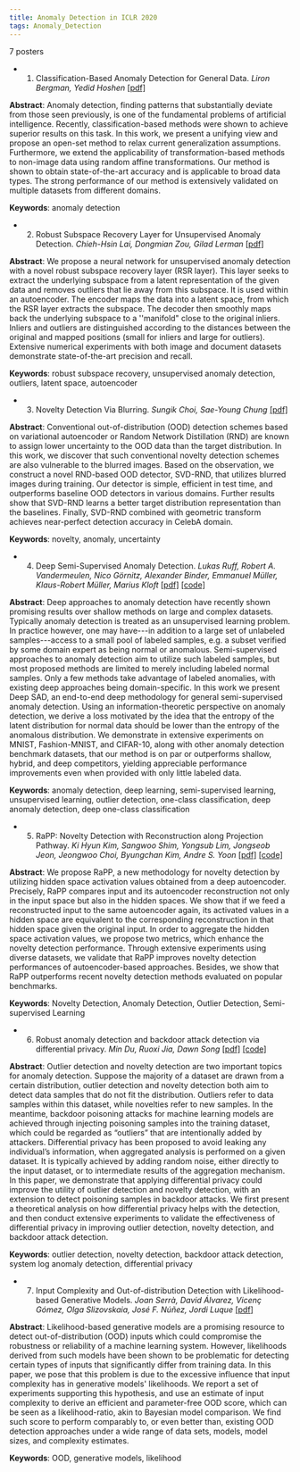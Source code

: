 ```yaml
---
title: Anomaly Detection in ICLR 2020
tags: Anomaly_Detection
---
```


7 posters



- 1. Classification-Based Anomaly Detection for General Data. *Liron Bergman, Yedid Hoshen* [[pdf]](https://openreview.net/pdf?id=H1lK_lBtvS)

**Abstract**: Anomaly detection, finding patterns that substantially deviate from those seen previously, is one of the fundamental problems of artificial intelligence. Recently, classification-based methods were shown to achieve superior results on this task. In this work, we present a unifying view and propose an open-set method to relax current generalization assumptions. Furthermore, we extend the applicability of transformation-based methods to non-image data using random affine transformations. Our method is shown to obtain state-of-the-art accuracy and is applicable to broad data types. The strong performance of our method is extensively validated on multiple datasets from different domains.

**Keywords**: anomaly detection



- 2. Robust Subspace Recovery Layer for Unsupervised Anomaly Detection. *Chieh-Hsin Lai, Dongmian Zou, Gilad Lerman* [[pdf]](https://openreview.net/pdf?id=rylb3eBtwr)

**Abstract**: We propose a neural network for unsupervised anomaly detection with a novel robust subspace recovery layer (RSR layer). This layer seeks to extract the underlying subspace from a latent representation of the given data and removes outliers that lie away from this subspace. It is used within an autoencoder. The encoder maps the data into a latent space, from which the RSR layer extracts the subspace. The decoder then smoothly maps back the underlying subspace to a ''manifold" close to the original inliers. Inliers and outliers are distinguished according to the distances between the original and mapped positions (small for inliers and large for outliers). Extensive numerical experiments with both image and document datasets demonstrate state-of-the-art precision and recall. 

**Keywords**: robust subspace recovery, unsupervised anomaly detection, outliers, latent space, autoencoder



- 3. Novelty Detection Via Blurring. *Sungik Choi, Sae-Young Chung* [[pdf]](https://openreview.net/pdf?id=ByeNra4FDB)

**Abstract**: Conventional out-of-distribution (OOD) detection schemes based on variational autoencoder or Random Network Distillation (RND) are known to assign lower uncertainty to the OOD data than the target distribution. In this work, we discover that such conventional novelty detection schemes are also vulnerable to the blurred images. Based on the observation, we construct a novel RND-based OOD detector, SVD-RND, that utilizes blurred images during training. Our detector is simple, efficient in test time, and outperforms baseline OOD detectors in various domains. Further results show that SVD-RND learns a better target distribution representation than the baselines. Finally, SVD-RND combined with geometric transform achieves near-perfect detection accuracy in CelebA domain.

**Keywords**: novelty, anomaly, uncertainty



- 4. Deep Semi-Supervised Anomaly Detection. *Lukas Ruff, Robert A. Vandermeulen, Nico Görnitz, Alexander Binder, Emmanuel Müller, Klaus-Robert Müller, Marius Kloft* [[pdf]](https://openreview.net/pdf?id=HkgH0TEYwH) [[code]](https://tinyurl.com/y6rwhn5r)

**Abstract**: Deep approaches to anomaly detection have recently shown promising results over shallow methods on large and complex datasets. Typically anomaly detection is treated as an unsupervised learning problem. In practice however, one may have---in addition to a large set of unlabeled samples---access to a small pool of labeled samples, e.g. a subset verified by some domain expert as being normal or anomalous. Semi-supervised approaches to anomaly detection aim to utilize such labeled samples, but most proposed methods are limited to merely including labeled normal samples. Only a few methods take advantage of labeled anomalies, with existing deep approaches being domain-specific. In this work we present Deep SAD, an end-to-end deep methodology for general semi-supervised anomaly detection. Using an information-theoretic perspective on anomaly detection, we derive a loss motivated by the idea that the entropy of the latent distribution for normal data should be lower than the entropy of the anomalous distribution. We demonstrate in extensive experiments on MNIST, Fashion-MNIST, and CIFAR-10, along with other anomaly detection benchmark datasets, that our method is on par or outperforms shallow, hybrid, and deep competitors, yielding appreciable performance improvements even when provided with only little labeled data. 

**Keywords**: anomaly detection, deep learning, semi-supervised learning, unsupervised learning, outlier detection, one-class classification, deep anomaly detection, deep one-class classification



- 5. RaPP: Novelty Detection with Reconstruction along Projection Pathway. *Ki Hyun Kim, Sangwoo Shim, Yongsub Lim, Jongseob Jeon, Jeongwoo Choi, Byungchan Kim, Andre S. Yoon* [[pdf]](https://openreview.net/pdf?id=HkgeGeBYDB) [[code]](https://drive.google.com/file/d/1KJ45tO5RX9_8dhoyQQ6zUd-ZbCoDvxmq/view?usp=sharing)

**Abstract**: We propose RaPP, a new methodology for novelty detection by utilizing hidden space activation values obtained from a deep autoencoder. Precisely, RaPP compares input and its autoencoder reconstruction not only in the input space but also in the hidden spaces.
We show that if we feed a reconstructed input to the same autoencoder again, its activated values in a hidden space are equivalent to the corresponding reconstruction in that hidden space given the original input.
In order to aggregate the hidden space activation values, we propose two metrics, which enhance the novelty detection performance.
Through extensive experiments using diverse datasets, we validate that RaPP improves novelty detection performances of autoencoder-based approaches.
Besides, we show that RaPP outperforms recent novelty detection methods evaluated on popular benchmarks.

**Keywords**: Novelty Detection, Anomaly Detection, Outlier Detection, Semi-supervised Learning



- 6. Robust anomaly detection and backdoor attack detection via differential privacy. *Min Du, Ruoxi Jia, Dawn Song* [[pdf]](https://openreview.net/pdf?id=SJx0q1rtvS) [[code]](https://www.dropbox.com/sh/rt8qzii7wr07g6n/AAAbwokv2sfBeE9XAL2pXv_Aa?dl=0)

**Abstract**: Outlier detection and novelty detection are two important topics for anomaly detection. Suppose the majority of a dataset are drawn from a certain distribution, outlier detection and novelty detection both aim to detect data samples that do not fit the distribution. Outliers refer to data samples within this dataset, while novelties refer to new samples. In the meantime, backdoor poisoning attacks for machine learning models are achieved through injecting poisoning samples into the training dataset, which could be regarded as “outliers” that are intentionally added by attackers. Differential privacy has been proposed to avoid leaking any individual’s information, when aggregated analysis is performed on a given dataset. It is typically achieved by adding random noise, either directly to the input dataset, or to intermediate results of the aggregation mechanism. In this paper, we demonstrate that applying differential privacy could improve the utility of outlier detection and novelty detection, with an extension to detect poisoning samples in backdoor attacks. We first present a theoretical analysis on how differential privacy helps with the detection, and then conduct extensive experiments to validate the effectiveness of differential privacy in improving outlier detection, novelty detection, and backdoor attack detection.

**Keywords**: outlier detection, novelty detection, backdoor attack detection, system log anomaly detection, differential privacy



- 7. Input Complexity and Out-of-distribution Detection with Likelihood-based Generative Models. *Joan Serrà, David Álvarez, Vicenç Gómez, Olga Slizovskaia, José F. Núñez, Jordi Luque* [[pdf]](https://openreview.net/pdf?id=SyxIWpVYvr)

**Abstract**: Likelihood-based generative models are a promising resource to detect out-of-distribution (OOD) inputs which could compromise the robustness or reliability of a machine learning system. However, likelihoods derived from such models have been shown to be problematic for detecting certain types of inputs that significantly differ from training data. In this paper, we pose that this problem is due to the excessive influence that input complexity has in generative models' likelihoods. We report a set of experiments supporting this hypothesis, and use an estimate of input complexity to derive an efficient and parameter-free OOD score, which can be seen as a likelihood-ratio, akin to Bayesian model comparison. We find such score to perform comparably to, or even better than, existing OOD detection approaches under a wide range of data sets, models, model sizes, and complexity estimates.

**Keywords**: OOD, generative models, likelihood


